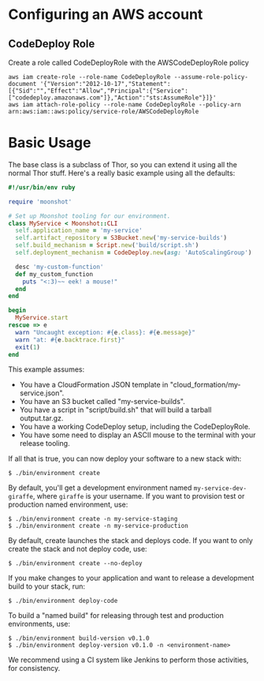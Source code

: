 # Configuring an AWS account

## CodeDeploy Role

Create a role called CodeDeployRole with the AWSCodeDeployRole policy

```
aws iam create-role --role-name CodeDeployRole --assume-role-policy-document '{"Version":"2012-10-17","Statement":[{"Sid":"","Effect":"Allow","Principal":{"Service":["codedeploy.amazonaws.com"]},"Action":"sts:AssumeRole"}]}'
aws iam attach-role-policy --role-name CodeDeployRole --policy-arn arn:aws:iam::aws:policy/service-role/AWSCodeDeployRole
```

# Basic Usage

The base class is a subclass of Thor, so you can extend it using all the normal
Thor stuff. Here's a really basic example using all the defaults:

```ruby
#!/usr/bin/env ruby

require 'moonshot'

# Set up Moonshot tooling for our environment.
class MyService < Moonshot::CLI
  self.application_name = 'my-service'
  self.artifact_repository = S3Bucket.new('my-service-builds')
  self.build_mechanism = Script.new('build/script.sh')
  self.deployment_mechanism = CodeDeploy.new(asg: 'AutoScalingGroup')

  desc 'my-custom-function'
  def my_custom_function
    puts "<:3)~~ eek! a mouse!"
  end
end

begin
  MyService.start
rescue => e
  warn "Uncaught exception: #{e.class}: #{e.message}"
  warn "at: #{e.backtrace.first}"
  exit(1)
end
```

This example assumes:
- You have a CloudFormation JSON template in "cloud_formation/my-service.json".
- You have an S3 bucket called "my-service-builds".
- You have a script in "script/build.sh" that will build a tarball output.tar.gz.
- You have a working CodeDeploy setup, including the CodeDeployRole.
- You have some need to display an ASCII mouse to the terminal with your release
  tooling.

If all that is true, you can now deploy your software to a new stack with:
```
$ ./bin/environment create
```

By default, you'll get a development environment named `my-service-dev-giraffe`,
where `giraffe` is your username. If you want to provision test or production
named environment, use:
```
$ ./bin/environment create -n my-service-staging
$ ./bin/environment create -n my-service-production
```

By default, create launches the stack and deploys code. If you want to only
create the stack and not deploy code, use:
```
$ ./bin/environment create --no-deploy
```

If you make changes to your application and want to release a development build
to your stack, run:
```
$ ./bin/environment deploy-code
```

To build a "named build" for releasing through test and production environments,
use:
```
$ ./bin/environment build-version v0.1.0
$ ./bin/environment deploy-version v0.1.0 -n <environment-name>
```

We recommend using a CI system like Jenkins to perform those activities, for
consistency.